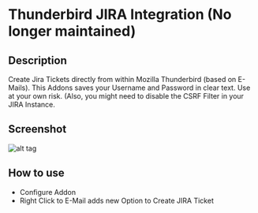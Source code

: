 # Thunderbird JIRA Integration (No longer maintained)

## Description
Create Jira Tickets directly from within Mozilla Thunderbird (based on E-Mails). This Addons saves your Username and Password in clear text. Use at your own risk. (Also, you might need to disable the CSRF Filter in your JIRA Instance.

## Screenshot
![alt tag](http://aymenfurter.ch/screenshot-jip.png)

## How to use
- Configure Addon
- Right Click to E-Mail adds new Option to Create JIRA Ticket
